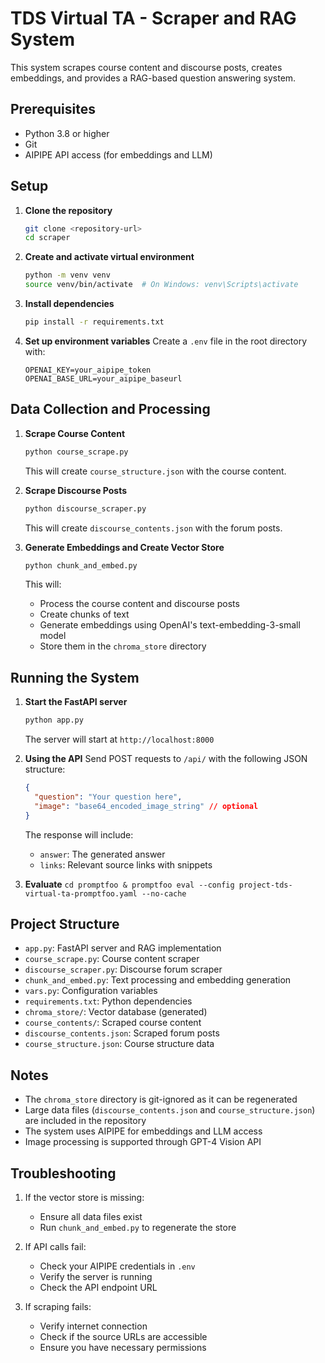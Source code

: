 # TDS Virtual TA - Scraper and RAG System

This system scrapes course content and discourse posts, creates embeddings, and provides a RAG-based question answering system.

## Prerequisites

- Python 3.8 or higher
- Git
- AIPIPE API access (for embeddings and LLM)

## Setup

1. **Clone the repository**
   ```bash
   git clone <repository-url>
   cd scraper
   ```

2. **Create and activate virtual environment**
   ```bash
   python -m venv venv
   source venv/bin/activate  # On Windows: venv\Scripts\activate
   ```

3. **Install dependencies**
   ```bash
   pip install -r requirements.txt
   ```

4. **Set up environment variables**
   Create a `.env` file in the root directory with:
   ```
   OPENAI_KEY=your_aipipe_token
   OPENAI_BASE_URL=your_aipipe_baseurl
   ```

## Data Collection and Processing

1. **Scrape Course Content**
   ```bash
   python course_scrape.py
   ```
   This will create `course_structure.json` with the course content.

2. **Scrape Discourse Posts**
   ```bash
   python discourse_scraper.py
   ```
   This will create `discourse_contents.json` with the forum posts.

3. **Generate Embeddings and Create Vector Store**
   ```bash
   python chunk_and_embed.py
   ```
   This will:
   - Process the course content and discourse posts
   - Create chunks of text
   - Generate embeddings using OpenAI's text-embedding-3-small model
   - Store them in the `chroma_store` directory

## Running the System

1. **Start the FastAPI server**
   ```bash
   python app.py
   ```
   The server will start at `http://localhost:8000`

2. **Using the API**
   Send POST requests to `/api/` with the following JSON structure:
   ```json
   {
     "question": "Your question here",
     "image": "base64_encoded_image_string" // optional
   }
   ```

   The response will include:
   - `answer`: The generated answer
   - `links`: Relevant source links with snippets

3. **Evaluate**
   ```cd promptfoo & promptfoo eval --config project-tds-virtual-ta-promptfoo.yaml --no-cache```

## Project Structure

- `app.py`: FastAPI server and RAG implementation
- `course_scrape.py`: Course content scraper
- `discourse_scraper.py`: Discourse forum scraper
- `chunk_and_embed.py`: Text processing and embedding generation
- `vars.py`: Configuration variables
- `requirements.txt`: Python dependencies
- `chroma_store/`: Vector database (generated)
- `course_contents/`: Scraped course content
- `discourse_contents.json`: Scraped forum posts
- `course_structure.json`: Course structure data

## Notes

- The `chroma_store` directory is git-ignored as it can be regenerated
- Large data files (`discourse_contents.json` and `course_structure.json`) are included in the repository
- The system uses AIPIPE for embeddings and LLM access
- Image processing is supported through GPT-4 Vision API

## Troubleshooting

1. If the vector store is missing:
   - Ensure all data files exist
   - Run `chunk_and_embed.py` to regenerate the store

2. If API calls fail:
   - Check your AIPIPE credentials in `.env`
   - Verify the server is running
   - Check the API endpoint URL

3. If scraping fails:
   - Verify internet connection
   - Check if the source URLs are accessible
   - Ensure you have necessary permissions 